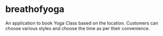 # breathofyoga
An application to book Yoga Class based on the location. Customers can choose various styles and choose the time as per their convenience.
